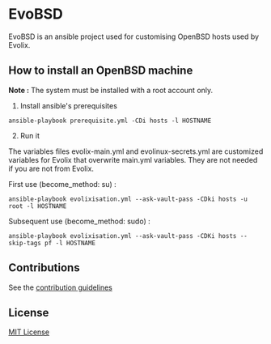 # EvoBSD

EvoBSD is an ansible project used for customising OpenBSD hosts used by Evolix.

## How to install an OpenBSD machine

**Note :** The system must be installed with a root account only.

1.  Install ansible's prerequisites

```
ansible-playbook prerequisite.yml -CDi hosts -l HOSTNAME
```

2.  Run it

The variables files evolix-main.yml and evolinux-secrets.yml are customized variables for Evolix that overwrite main.yml variables. They are not needed if you are not from Evolix.

First use (become_method: su) :

```
ansible-playbook evolixisation.yml --ask-vault-pass -CDki hosts -u root -l HOSTNAME
```

Subsequent use (become_method: sudo) :

```
ansible-playbook evolixisation.yml --ask-vault-pass -CDKi hosts --skip-tags pf -l HOSTNAME
```

## Contributions

See the [contribution guidelines](CONTRIBUTING.md)

## License

[MIT License](LICENSE)
